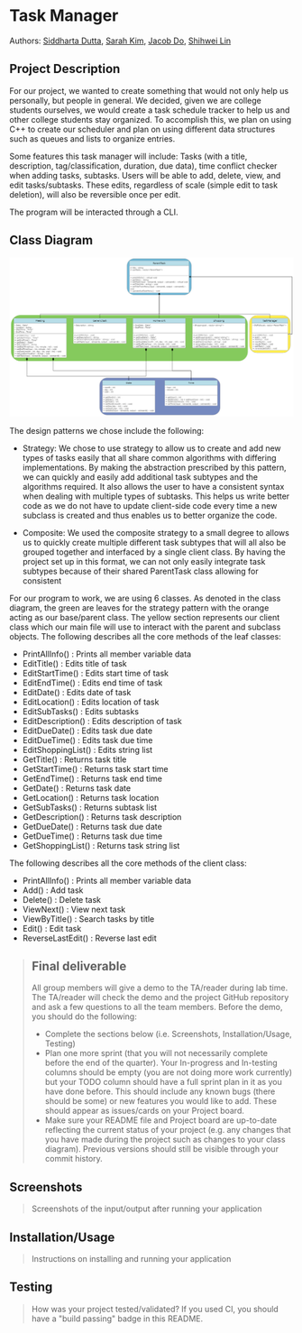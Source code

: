  # Task Manager
 Authors: [Siddharta Dutta](https://github.com/SiddhartaDutta), [Sarah Kim](https://github.com/sarahkimmieee), [Jacob Do](https://github.com/jacobcdo), [Shihwei Lin](https://github.com/slin182)

## Project Description
  
For our project, we wanted to create something that would not only help us personally, but people in general. We decided, given we are college students ourselves, we would create a task schedule tracker to help us and other college students stay organized. To accomplish this, we plan on using C++ to create our scheduler and plan on using different data structures such as queues and lists to organize entries.

Some features this task manager will include: Tasks (with a title, description, tag/classification, duration, due data), time conflict checker when adding tasks, subtasks.
Users will be able to add, delete, view, and edit tasks/subtasks. These edits, regardless of scale (simple edit to task deletion), will also be reversible once per edit.

The program will be interacted through a CLI.

## Class Diagram

 ![image of current version of class diagram](./images/Screenshot_1515.png)

The design patterns we chose include the following:

- Strategy: We chose to use strategy to allow us to create and add new types of tasks easily that all share common algorithms with differing implementations. By making the abstraction prescribed by this pattern, we can quickly and easily add additional task subtypes and the algorithms required. It also allows the user to have a consistent syntax when dealing with multiple types of subtasks. This helps us write better code as we do not have to update client-side code every time a new subclass is created and thus enables us to better organize the code.

- Composite: We used the composite strategy to a small degree to allows us to quickly create multiple different task subtypes that will all also be grouped together and interfaced by a single client class. By having the project set up in this format, we can not only easily integrate task subtypes because of their shared ParentTask class allowing for consistent 

 For our program to work, we are using 6 classes. As denoted in the class diagram, the green are leaves for the strategy pattern with the orange acting as our base/parent class. The yellow section represents our client class which our main file will use to interact with the parent and subclass objects. The following describes all the core methods of the leaf classes:

- PrintAllInfo() : Prints all member variable data
- EditTitle() : Edits title of task
- EditStartTime() : Edits start time of task
- EditEndTime() : Edits end time of task
- EditDate() : Edits date of task
- EditLocation() : Edits location of task
- EditSubTasks() : Edits subtasks
- EditDescription() : Edits description of task
- EditDueDate() : Edits task due date
- EditDueTime() : Edits task due time
- EditShoppingList() : Edits string list
- GetTitle() : Returns task title
- GetStartTime() : Returns task start time
- GetEndTime() : Returns task end time
- GetDate() : Returns task date
- GetLocation() : Returns task location
- GetSubTasks() : Returns subtask list
- GetDescription() : Returns task description
- GetDueDate() : Returns task due date
- GetDueTime() : Returns task due time
- GetShoppingList() : Returns task string list

The following describes all the core methods of the client class:

- PrintAllInfo() : Prints all member variable data
- Add() : Add task
- Delete() : Delete task
- ViewNext() : View next task
- ViewByTitle() : Search tasks by title
- Edit() : Edit task
- ReverseLastEdit() : Reverse last edit

 > ## Final deliverable
 > All group members will give a demo to the TA/reader during lab time. The TA/reader will check the demo and the project GitHub repository and ask a few questions to all the team members. 
 > Before the demo, you should do the following:
 > * Complete the sections below (i.e. Screenshots, Installation/Usage, Testing)
 > * Plan one more sprint (that you will not necessarily complete before the end of the quarter). Your In-progress and In-testing columns should be empty (you are not doing more work currently) but your TODO column should have a full sprint plan in it as you have done before. This should include any known bugs (there should be some) or new features you would like to add. These should appear as issues/cards on your Project board.
 > * Make sure your README file and Project board are up-to-date reflecting the current status of your project (e.g. any changes that you have made during the project such as changes to your class diagram). Previous versions should still be visible through your commit history. 
 
 ## Screenshots
 > Screenshots of the input/output after running your application
 ## Installation/Usage
 > Instructions on installing and running your application
 ## Testing
 > How was your project tested/validated? If you used CI, you should have a "build passing" badge in this README.
 

